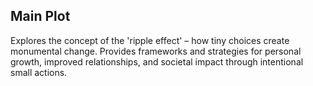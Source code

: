 ## Main Plot

Explores the concept of the 'ripple effect' – how tiny choices create monumental change. Provides frameworks and strategies for personal growth, improved relationships, and societal impact through intentional small actions.